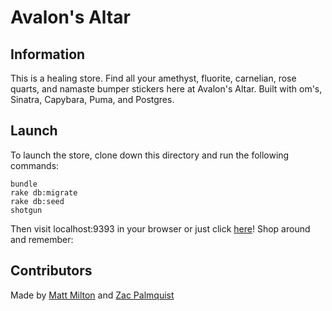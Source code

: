 
# Avalon's Altar

## Information

This is a healing store. Find all your amethyst, fluorite, carnelian, rose quarts, and namaste bumper stickers here at Avalon's Altar. Built with om's, Sinatra, Capybara, Puma, and Postgres.

## Launch

To launch the store, clone down this directory and run the following commands:

```
bundle
rake db:migrate
rake db:seed
shotgun
```
Then visit localhost:9393 in your browser or just click [here](https://ancient-harbor-51488.herokuapp.com/)! Shop around and remember:

## Contributors
Made by [Matt Milton](https://github.com/mgmilton/) and [Zac Palmquist](https://github.com/freshouttheovenprogrammes)
